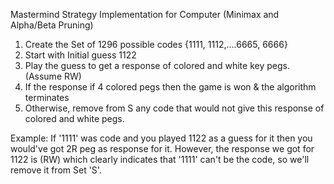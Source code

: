 Mastermind Strategy Implementation for Computer (Minimax and Alpha/Beta Pruning)

1. Create the Set of 1296 possible codes {1111, 1112,....6665, 6666}
2. Start with Initial guess 1122
3. Play the guess to get a response of colored and white key pegs. (Assume RW)
4. If the response if 4 colored pegs then the game is won & the algorithm terminates
5. Otherwise, remove from S any code that would not give this response of colored and white pegs.

Example: If '1111' was code and you played 1122 as a guess for it then you would've got 2R peg as response for it. However, the response we got for 1122 is (RW) which clearly indicates that '1111' can't be the code, so we'll remove it from Set 'S'.

